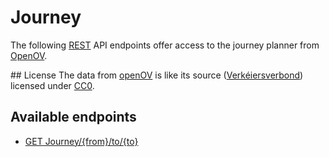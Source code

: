# Journey
The following [REST](https://en.wikipedia.org/wiki/Representational_state_transfer) API endpoints offer access to the journey planner from [OpenOV](http://openov.nl).

## License
The data from [openOV](http://openov.nl) is like its source ([Verkéiersverbond](https://data.public.lu/en/datasets/horaires-et-arrets-des-transport-publics/)) licensed under [CC0](https://creativecommons.org/publicdomain/zero/1.0/).

## Available endpoints
- [GET Journey/{from}/to/{to}](/RESTAPIs/Journey/planner.md)
